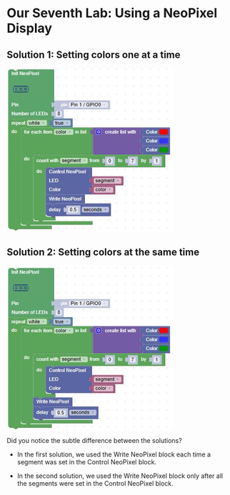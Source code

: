 # Our Seventh Lab: Using a NeoPixel Display

## Solution 1: Setting colors one at a time

![Lab 7 Solution 1](./img/lab7Challenge1.jpg)

## Solution 2: Setting colors at the same time

![Lab 7 Solution 21](./img/lab7Challenge2.jpg)

Did you notice the subtle difference between the solutions?  

- In the first solution, we used the Write NeoPixel block each time a segment was set in the Control NeoPixel block.  

- In the second solution, we used the Write NeoPixel block only after all the segments were set in the Control NeoPixel block.